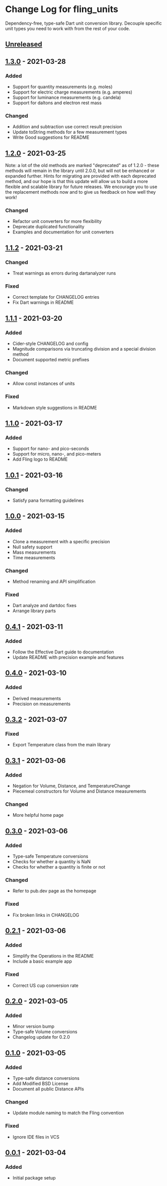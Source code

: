 # Change Log for fling\_units

Dependency-free, type-safe Dart unit conversion library. Decouple specific unit
types you need to work with from the rest of your code.

## [Unreleased]

## [1.3.0] - 2021-03-28

### Added

- Support for quantity measurements (e.g. moles)
- Support for electric charge measurements (e.g. amperes)
- Support for luminance measurements (e.g. candela)
- Support for daltons and electron rest mass

### Changed

- Addition and subtraction use correct result precision
- Update toString methods for a few measurement types
- Write Good suggestions for README

## [1.2.0] - 2021-03-25

Note: a lot of the old methods are marked "deprecated" as of 1.2.0 - these
methods will remain in the library until 2.0.0, but will not be enhanced or
expanded further. Hints for migrating are provided with each deprecated method,
and our hope is that this update will allow us to build a more flexible and
scalable library for future releases. We encourage you to use the replacement
methods now and to give us feedback on how well they work!

### Changed

- Refactor unit converters for more flexibility
- Deprecate duplicated functionality
- Examples and documentation for unit converters

## [1.1.2] - 2021-03-21

### Changed

- Treat warnings as errors during dartanalyzer runs

### Fixed

- Correct template for CHANGELOG entries
- Fix Dart warnings in README

## [1.1.1] - 2021-03-20

### Added

- Cider-style CHANGELOG and config
- Magnitude comparisons via truncating division and a special division method
- Document supported metric prefixes

### Changed

- Allow const instances of units

### Fixed

- Markdown style suggestions in README

## [1.1.0] - 2021-03-17

### Added

- Support for nano- and pico-seconds
- Support for micro, nano-, and pico-meters
- Add Fling logo to README

## [1.0.1] - 2021-03-16

### Changed

- Satisfy pana formatting guidelines

## [1.0.0] - 2021-03-15

### Added

- Clone a measurement with a specific precision
- Null safety support
- Mass measurements
- Time measurements

### Changed

- Method renaming and API simplification

### Fixed

- Dart analyze and dartdoc fixes
- Arrange library parts

## [0.4.1] - 2021-03-11

### Added

- Follow the Effective Dart guide to documentation
- Update README with precision example and features

## [0.4.0] - 2021-03-10

### Added

- Derived measurements
- Precision on measurements

## [0.3.2] - 2021-03-07

### Fixed

- Export Temperature class from the main library

## [0.3.1] - 2021-03-06

### Added

- Negation for Volume, Distance, and TemperatureChange
- Piecemeal constructors for Volume and Distance measurements

### Changed

- More helpful home page

## [0.3.0] - 2021-03-06

### Added

- Type-safe Temperature conversions
- Checks for whether a quantity is NaN
- Checks for whether a quantity is finite or not

### Changed

- Refer to pub.dev page as the homepage

### Fixed

- Fix broken links in CHANGELOG

## [0.2.1] - 2021-03-06

### Added

- Simplify the Operations in the README
- Include a basic example app

### Fixed

- Correct US cup conversion rate

## [0.2.0] - 2021-03-05

### Added

- Minor version bump
- Type-safe Volume conversions
- Changelog update for 0.2.0

## [0.1.0] - 2021-03-05

### Added

- Type-safe distance conversions
- Add Modified BSD License
- Document all public Distance APIs

### Changed

- Update module naming to match the Fling convention

### Fixed

- Ignore IDE files in VCS

## [0.0.1] - 2021-03-04

### Added

- Initial package setup

[Unreleased]: https://bitbucket.org/gelbermungo/fling-units/commits/tag/HEAD/

[1.3.0]: https://bitbucket.org/gelbermungo/fling-units/commits/tag/1.3.0/

[1.2.0]: https://bitbucket.org/gelbermungo/fling-units/commits/tag/1.2.0/

[1.1.2]: https://bitbucket.org/gelbermungo/fling-units/commits/tag/1.1.2/

[1.1.1]: https://bitbucket.org/gelbermungo/fling-units/commits/tag/v1.1.1

[1.1.0]: https://bitbucket.org/gelbermungo/fling-units/commits/tag/v1.1.0

[1.0.1]: https://bitbucket.org/gelbermungo/fling-units/commits/tag/v1.0.1

[1.0.0]: https://bitbucket.org/gelbermungo/fling-units/commits/tag/v1.0.0

[0.4.1]: https://bitbucket.org/gelbermungo/fling-units/commits/tag/v0.4.1

[0.4.0]: https://bitbucket.org/gelbermungo/fling-units/commits/tag/v0.4.0

[0.3.2]: https://bitbucket.org/gelbermungo/fling-units/commits/tag/v0.3.2

[0.3.1]: https://bitbucket.org/gelbermungo/fling-units/commits/tag/v0.3.1

[0.3.0]: https://bitbucket.org/gelbermungo/fling-units/commits/tag/v0.3.0

[0.2.1]: https://bitbucket.org/gelbermungo/fling-units/commits/tag/v0.2.1

[0.2.0]: https://bitbucket.org/gelbermungo/fling-units/commits/tag/v0.2.0

[0.1.0]: https://bitbucket.org/gelbermungo/fling-units/commits/tag/v0.1.0

[0.0.1]: https://bitbucket.org/gelbermungo/fling-units/commits/tag/v0.0.1
